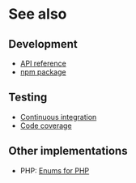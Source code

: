 # See also

## Development
- [API reference](https://dev.belin.io/enum.js/api)
- [npm package](https://www.npmjs.com/package/@cedx/enum)

## Testing
- [Continuous integration](https://travis-ci.com/cedx/enum.js)
- [Code coverage](https://coveralls.io/github/cedx/enum.js)

## Other implementations
- PHP: [Enums for PHP](https://dev.belin.io/enum.php)
